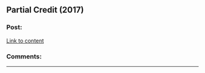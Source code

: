 ## Partial Credit (2017)

### Post:

[Link to content](https://slatestarcodex.com/2017/08/21/partial-credit/)

### Comments:

---

